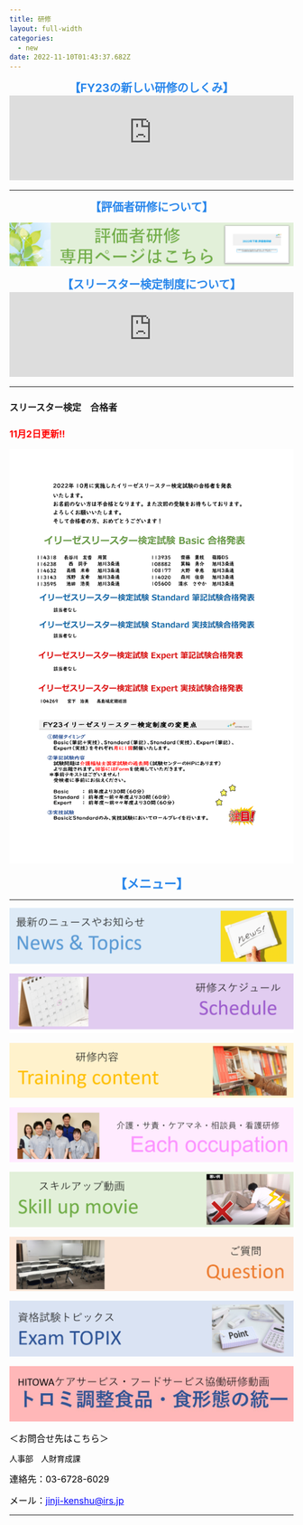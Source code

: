 ```yaml
---
title: 研修
layout: full-width
categories:
  - new
date: 2022-11-10T01:43:37.682Z
---
```

<div class="cc-m-all-content j-module j-text" id="cc-m-all-content-12333067560" data-action="content" ng-non-bindable="">
                <div class="cc-m-text-inline-rte mce-content-body" data-name="text" id="cc-m-text-12333067560" contenteditable="true" style="position: relative;"><div id="omoi" style="text-align: center; font-size: 20px;" data-mce-style="text-align: center; font-size: 20px;"><span style="font-size: 20px;" data-mce-style="font-size: 20px;"><b style="font-size: 20px;" data-mce-style="font-size: 20px;"><span class="sp" style="color: #2886eb;" data-mce-style="color: #2886eb;">【FY23の新しい研修のしくみ</span></b><b style="font-size: 20px;" data-mce-style="font-size: 20px;"><span class="sp" style="color: #2886eb;" data-mce-style="color: #2886eb;">】</span></b></span></div></div>            </div>

<!--StartFragment-->

<div class="flex items-center justify-center" > <div class =""> <iframe src="https://www.youtube-nocookie.com/embed/p6h-rYSVX90?start=13"width="100%" frameborder="0" allowfullscreen="allowfullscreen"></iframe><br><hr></hr>

<div id="omoi" style="text-align: center; font-size: 20px;" data-mce-style="text-align: center; font-size: 20px;"><span style="font-size: 20px;" data-mce-style="font-size: 20px;"><b style="font-size: 20px;" data-mce-style="font-size: 20px;"><span class="sp" style="color: #2886eb;" data-mce-style="color: #2886eb;">【評価者研修について</span></b><b style="font-size: 20px;" data-mce-style="font-size: 20px;"><span class="sp" style="color: #2886eb;" data-mce-style="color: #2886eb;">】</span></b></span></div>

![](/images/image-7-.png)

<div id="omoi" style="text-align: center; font-size: 20px;" data-mce-style="text-align: center; font-size: 20px;"><span style="font-size: 20px;" data-mce-style="font-size: 20px;"><b style="font-size: 20px;" data-mce-style="font-size: 20px;"><span class="sp" style="color: #2886eb;" data-mce-style="color: #2886eb;">【スリースター検定制度について</span></b><b style="font-size: 20px;" data-mce-style="font-size: 20px;"><span class="sp" style="color: #2886eb;" data-mce-style="color: #2886eb;">】</span></b></span></div>

<div class="flex items-center justify-center" > <div class =""> <iframe src="https://www.youtube-nocookie.com/embed/p6h-rYSVX90?start=13"width="100%" frameborder="0" allowfullscreen="allowfullscreen"></iframe><br><hr></hr>

<div class="cc-m-all-content j-module j-text" id="cc-m-all-content-12342613360" data-action="content" ng-non-bindable="">
<div class="cc-m-all-content j-module j-text" id="cc-m-all-content-12342613360" data-action="content" ng-non-bindable="">
                <div class="cc-m-text-inline-rte mce-content-body" data-name="text" id="cc-m-text-12342613360" contenteditable="true" style="position: relative;"><h3 style="text-align: left;" data-mce-style="text-align: left;"><span style="font-size: 18px;" data-mce-style="font-size: 18px;"><span style="font-size: 16px;" data-mce-style="font-size: 16px;"><strong>スリースター検定　合格者</strong></span><span style="font-size: 16px;" data-mce-style="font-size: 16px;"><b>　</b></span></span></h3><h3 style="text-align: left;" data-mce-style="text-align: left;"><span style="font-size: 18px;" data-mce-style="font-size: 18px;"><span style="font-size: 16px;" data-mce-style="font-size: 16px;"><span style="color: #ff0000;" data-mce-style="color: #ff0000;">11月2日更新!!</span></span><br></span></h3></div>            </div>

![](/images/image-8-.png)

<div class="cc-m-all-content j-module j-text" id="cc-m-all-content-12250458860" data-action="content" ng-non-bindable="">
                <div class="cc-m-text-inline-rte mce-content-body" data-name="text" id="cc-m-text-12250458860" contenteditable="true" style="position: relative;"><div id="omoi" style="text-align: center; font-size: 22px;" data-mce-style="text-align: center; font-size: 22px;"><span style="font-size: 20px;" data-mce-style="font-size: 20px;"><b style="font-size: 22px;" data-mce-style="font-size: 22px;"><span class="sp" style="color: #2886eb;" data-mce-style="color: #2886eb;">【メニュー</span></b><b style="font-size: 22px;" data-mce-style="font-size: 22px;"><span class="sp" style="color: #2886eb;" data-mce-style="color: #2886eb;">】</span></b></span></div></div>            </div><hr></hr>

![](/images/1604279949.png)

![](/images/1604279958.png)

![](/images/1604279968.png)

![](/images/1604279977.png)

![](/images/1604279987.png)

</div>

![](/images/1607329057.png)

<div>

![](/images/1625446609.png)

</div>

![](/images/1627878274.jpg)

<div class="cc-m-all-content j-module j-text" id="cc-m-all-content-12250459760" data-action="content" ng-non-bindable="">



 <div class="cc-m-text-inline-rte mce-content-body" data-name="text" id="cc-m-text-12250459760" contenteditable="true" style="position: relative;"><p style="text-align: left;" data-mce-style="text-align: left;"><span style="color: #000000; font-size: 16px;" data-mce-style="color: #000000; font-size: 16px;">＜お問合せ先はこちら＞</span></p><p style="text-align: left;" data-mce-style="text-align: left;"><span color="#000000" style="color: #000000;" data-mce-style="color: #000000;">人事部　人財育成課</span></p><p style="text-align: left;" data-mce-style="text-align: left;"><span style="color: #000000; font-size: 16px;" data-mce-style="color: #000000; font-size: 16px;">連絡先：03-6728-6029</span></p><p style="text-align: left;" data-mce-style="text-align: left;"><span style="font-size: 16px;" data-mce-style="font-size: 16px;"><span style="color: #0000ff;" data-mce-style="color: #0000ff;"><span color="#000000" style="color: #000000;" data-mce-style="color: #000000;">メール：</span><u><span style="color: #0000ff;" data-mce-style="color: #0000ff;"><a href="mailto:jinji-kenshu@irs.jp" style="color: #0000ff;" data-mce-href="mailto:jinji-kenshu@irs.jp" data-mce-style="color: #0000ff;">jinji-kenshu@irs.jp</a></span></u></span><br></span></p></div>            <div data-display="cms-only" data-action="linkIndicator" class="cc-m-link-indicator cc-m-link-indicator-text" title="" style="left: 44px; top: 75.8999px;">	            <a href="mailto:jinji-kenshu@irs.jp" target="">	                <span></span>	            </a>	        </div></div><hr>
